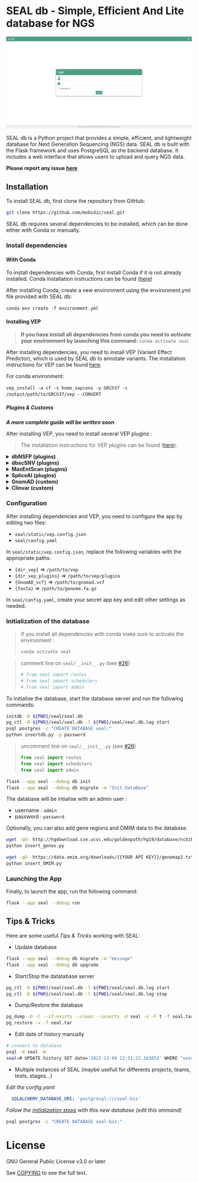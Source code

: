 
# SEAL db - Simple, Efficient And Lite database for NGS

![seal.gif](docs/img/seal.gif)

SEAL db is a Python project that provides a simple, efficient, and lightweight
database for Next Generation Sequencing (NGS) data. SEAL db is built with the
Flask framework and uses PostgreSQL as the backend database. It includes a web
interface that allows users to upload and query NGS data.

__Please report any issue [here](https://github.com/mobidic/SEAL/issues/new)__

## Installation

To install SEAL db, first clone the repository from GitHub:

```bash
git clone https://github.com/mobidic/seal.git
```

SEAL db requires several dependencies to be installed, which can be done either
with Conda or manually.

### Install dependencies

#### With Conda

To install dependencies with Conda, first install Conda if it is not already installed. Conda installation instructions can be found ([here](https://docs.conda.io/projects/conda/en/latest/user-guide/install/index.html))

After installing Conda, create a new environment using the environment.yml file
provided with SEAL db:

`conda env create -f environment.yml`

#### Installing VEP

> __If you have install all dependencies from conda you need to activate your
environment by launching this command:__ `conda activate seal`

After installing dependencies, you need to install VEP (Variant Effect
Predictor), which is used by SEAL db to annotate variants. The installation
instructions for VEP can be found
[here](https://www.ensembl.org/info/docs/tools/vep/script/vep_download.html#installer).

For conda environment:

`vep_install -a cf -s homo_sapiens -y GRCh37 -c /output/path/to/GRCh37/vep --CONVERT`

##### Plugins & Customs

*__A more complete guide will be written soon__*

After installing VEP, you need to install several VEP plugins :
> The installation instructions for VEP plugins can be found ([here](https://www.ensembl.org/info/docs/tools/vep/script/vep_plugins.html)).

<details>
  <summary><b>dbNSFP (plugins)</b></summary>

```bash
version=4.8c
wget https://dbnsfp.s3.amazonaws.com/dbNSFP${version}.zip /PATH/dbNSFP${version}.zip
unzip dbNSFP${version}.zip
zcat dbNSFP${version}_variant.chr1.gz | head -n1 > h
zgrep -h -v ^#chr dbNSFP${version}_variant.chr* | sort -k1,1 -k2,2n - | cat h - | bgzip -c > dbNSFP${version}_grch38.gz
tabix -s 1 -b 2 -e 2 dbNSFP${version}_grch38.gz
zgrep -h -v ^#chr dbNSFP${version}_variant.chr* | awk '$8 != "." ' | sort -k8,8 -k9,9n - | cat h - | bgzip -c > dbNSFP${version}_grch37.gz
tabix -s 8 -b 9 -e 9 dbNSFP${version}_grch37.gz
```

</details>

<details>
  <summary><b>dbscSNV (plugins)</b></summary>

```bash
wget https://usf.box.com/shared/static/ffwlywsat3q5ijypvunno3rg6steqfs8 /PATH/dbscSNV1.1.zip
unzip dbscSNV1.1.zip
head -n1 dbscSNV1.1.chr1 > h
cat dbscSNV1.1.chr* | grep -v ^chr | sort -k5,5 -k6,6n | cat h - | awk '$5 != "."' | bgzip -c > dbscSNV1.1_GRCh38.txt.gz
tabix -s 5 -b 6 -e 6 -c c dbscSNV1.1_GRCh38.txt.gz
cat dbscSNV1.1.chr* | grep -v ^chr | cat h - | bgzip -c > dbscSNV1.1_GRCh37.txt.gz
tabix -s 1 -b 2 -e 2 -c c dbscSNV1.1_GRCh37.txt.gz
```

</details>

<details>
  <summary><b>MaxEntScan (plugins)</b></summary>

```bash
wget "http://hollywood.mit.edu/burgelab/maxent/download/fordownload.tar.gz" -O /PATH/maxent
tar -zxvf /PATH/maxent/fordownload.tar.gz
```

</details>

<details>
  <summary><b>SpliceAI (plugins)</b></summary>

Edit output path if needed (for example to write it into a conda env).
You need to have a basespace account.

```bash
wget "https://launch.basespace.illumina.com/CLI/latest/amd64-linux/bs" -O $HOME/bin/bs
chmod u+x $HOME/bin/bs
bs authenticate
bs download dataset -i ds.20a701bc58ab45b59de2576db79ac8d0 --exclude "*" --include "spliceai_scores.masked.snv.hg38.vcf.gz" --include "spliceai_scores.masked.indel.hg38.vcf.gz" --include "spliceai_scores.masked.snv.hg38.vcf.gz.tbi" --include "spliceai_scores.masked.indel.hg38.vcf.gz.tbi" -o /PATH/SpliceAI/
```

</details>

<details>
  <summary><b>GnomAD (custom)</b></summary>

```bash
dn="/PATH/gnomad/v4.1/";
gsutil -m cp -r   "gs://gcp-public-data--gnomad/release/4.1/vcf/joint" ${dn}
for i in $(ls ${dn}/joint/*.vcf.bgz); do
    bn=$(basename $i);
    chr=${bn:24:-8};
    echo "$bn";
    bcftools view -e "INFO/AC_joint=0" ${i} | bcftools annotate -x "^INFO/AF_joint,INFO/AF_joint_XX,INFO/AF_joint_XY,INFO/AF_joint_afr,INFO/AF_joint_ami,INFO/AF_joint_amr,INFO/AF_joint_asj,INFO/AF_joint_eas,INFO/AF_joint_fin,INFO/AF_joint_mid,INFO/AF_joint_nfe,INFO/AF_joint_raw,INFO/AF_joint_remaining,INFO/AF_joint_sas,INFO/AF_grpmax_joint,INFO/AF_exomes,INFO/AF_genomes,INFO/nhomalt_joint" -O z6 -o ${dn}/light/gnomad.v4.1.${chr}.vcf.gz -;
    tabix ${dn}/light/gnomad.v4.1.${chr}.vcf.gz
done
bcftools concat ${dn}/light/gnomad.v4.1.chr*.vcf.gz -O z6 -o ${dn}/light/gnomad.v4.1.vcf.gz
tabix ${dn}/light/gnomad.v4.1.vcf.gz
printf "INFO/AF_joint AF\nINFO/AF_joint_afr AF_AFR\nINFO/AF_joint_amr AF_AMR\nINFO/AF_joint_asj AF_ASJ\nINFO/AF_joint_eas AF_EAS\nINFO/AF_joint_fin AF_FIN\nINFO/AF_joint_nfe AF_NFE\nINFO/AF_joint_remaining AF_OTH\n" > ${dn}/light/rename
bcftools annotate --rename-annots ${dn}/light/rename  ${dn}/light/gnomad.v4.1.vcf.gz -O z6 -o ${dn}/light/gnomad.v4.1.rename.vcf.gz -W
bcftools sort -O z6 -o ${dn}/light/gnomad.v4.1.rename.sort.vcf.gz -W ${dn}/light/gnomad.v4.1.rename.vcf.gz
```

</details>

<details>
  <summary><b>Clinvar (custom)</b></summary>

```bash
wget https://ftp.ncbi.nlm.nih.gov/pub/clinvar/vcf_GRCh37/clinvar.vcf.gz /PATH/clinvarGRCh37/
wget https://ftp.ncbi.nlm.nih.gov/pub/clinvar/vcf_GRCh38/clinvar.vcf.gz /PATH/clinvarGRCh38/
tabix /PATH/clinvarGRCh37/clinvar.vcf.gz
tabix /PATH/clinvarGRCh38/clinvar.vcf.gz
```

</details>

### Configuration

After installing dependencies and VEP, you need to configure the app by editing
two files:
- `seal/static/vep.config.json`
- `seal/config.yaml`

In `seal/static/vep.config.json`, replace the following variables with the appropriate paths:
- `{dir_vep}` => `/path/to/vep`
- `{dir_vep_plugins}` => `/path/to/vep/plugins`
- `{GnomAD_vcf}` => `/path/to/gnomad.vcf`
- `{fasta}` => `/path/to/genome.fa.gz`

In `seal/config.yaml`, create your secret app key and edit other settings as
needed.

### Initialization of the database

> If you install all dependencies with conda make sure to activate the
> environment :
> ```bash
> conda activate seal
> ```

> comment line on `seal/__init__.py` (see [#26](https://github.com/mobidic/SEAL/issues/26))
> ```python
> # from seal import routes
> # from seal import schedulers
> # from seal import admin
> ```

To initialise the database, start the database server and run the following
commands:

```bash
initdb -D ${PWD}/seal/seal.db
pg_ctl -D ${PWD}/seal/seal.db -l ${PWD}/seal/seal.db.log start
psql postgres -c "CREATE DATABASE seal;"
python insertdb.py -p password
```

> uncomment line on `seal/__init__.py` (see [#26](https://github.com/mobidic/SEAL/issues/26))
> ```python
> from seal import routes
> from seal import schedulers
> from seal import admin
> ```

```bash
flask --app seal --debug db init
flask --app seal --debug db migrate -m "Init DataBase"
```

The database will be intialise with an admin user :
- username : `admin`
- password : `password`

Optionally, you can also add gene regions and OMIM data to the database.

```bash
wget -qO- http://hgdownload.cse.ucsc.edu/goldenpath/hg19/database/ncbiRefSeq.txt.gz   | gunzip -c - | awk -v OFS="\t" '{ if (!match($13, /.*-[0-9]+/)) { print $3, $5-2000, $6+2000, $13; } }' -  | sort -u > ncbiRefSeq.hg19.sorted.bed
python insert_genes.py
```
```bash
wget -qO- https://data.omim.org/downloads/{{YOUR API KEY}}/genemap2.txt
python insert_OMIM.py
```

### Launching the App

Finally, to launch the app, run the following command:
```bash
flask --app seal --debug run
```

## Tips & Tricks

Here are some useful *Tips & Tricks* working with SEAL:

- Update database
```bash
flask --app seal --debug db migrate -m "message"
flask --app seal --debug db upgrade
```

- Start/Stop the datatabase server
```bash
pg_ctl -D ${PWD}/seal/seal.db -l ${PWD}/seal/seal.db.log start
pg_ctl -D ${PWD}/seal/seal.db -l ${PWD}/seal/seal.db.log stop
```

- Dump/Restore the database
```bash
pg_dump -O -C --if-exists --clean --inserts -d seal -x -F t -f seal.tar
pg_restore -x -f seal.tar
```
- Edit date of history manually
```bash
# connect to database
psql -d seal -W
seal=# UPDATE history SET date='2023-12-04 12:31:22.163852' WHERE "user_ID"=4 AND "sample_ID"=256 AND date='2023-10-15 05:05:23.191648';
```

- Multiple instances of SEAL (maybe usefull for differents projects, teams, tests, stages...)

*Edit the config.yaml*
```yaml
  SQLALCHEMY_DATABASE_URI: 'postgresql:///seal-bis'
```
*Follow the [initialization steps](#initialization-of-the-database) with this new database (edit this ommand)*
```bash
psql postgres -c "CREATE DATABASE seal-bis;"
```


# License

GNU General Public License v3.0 or later

See [COPYING](COPYING) to see the full text.
